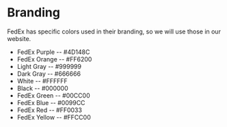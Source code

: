 # Branding
FedEx has specific colors used in their branding, so we will use those in our website.

* FedEx Purple -- #4D148C
* FedEx Orange -- #FF6200
* Light Gray -- #999999
* Dark Gray -- #666666
* White -- #FFFFFF
* Black -- #000000
* FedEx Green -- #00CC00
* FedEx Blue -- #0099CC
* FedEx Red -- #FF0033
* FedEx Yellow -- #FFCC00
